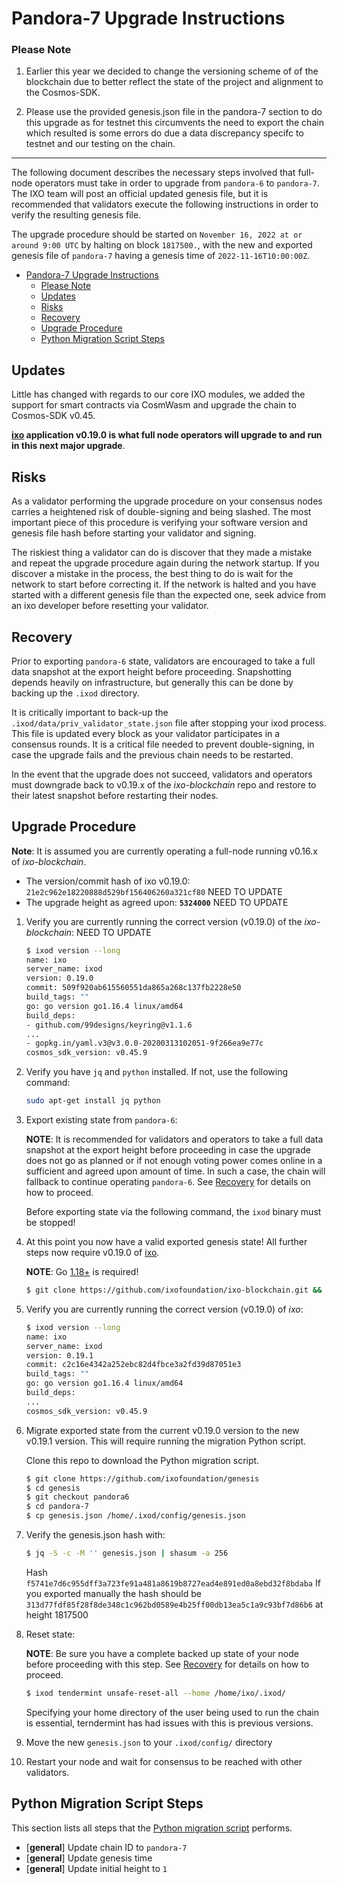 # Pandora-7 Upgrade Instructions

### Please Note

1. Earlier this year we decided to change the versioning scheme of of the blockchain due to better reflect the state of the project and alignment to the Cosmos-SDK. 

2. Please use the provided genesis.json file in the pandora-7 section to do this upgrade as for testnet this circumvents the need to export the chain which resulted is some errors do due a data discrepancy specifc to testnet and our testing on the chain.

---

The following document describes the necessary steps involved that full-node operators
must take in order to upgrade from `pandora-6` to `pandora-7`. The IXO team
will post an official updated genesis file, but it is recommended that validators
execute the following instructions in order to verify the resulting genesis file.

The upgrade procedure should be started on `November 16, 2022 at or around 9:00 UTC` by halting on block `1817500.`, with the new and exported genesis file of `pandora-7` having a genesis time of `2022-11-16T10:00:00Z`.

- [Pandora-7 Upgrade Instructions](#pandora-7-upgrade-instructions)
    - [Please Note](#please-note)
  - [Updates](#updates)
  - [Risks](#risks)
  - [Recovery](#recovery)
  - [Upgrade Procedure](#upgrade-procedure)
  - [Python Migration Script Steps](#python-migration-script-steps)

## Updates

Little has changed with regards to our core IXO modules, we added the support for smart contracts via CosmWasm and upgrade the chain to Cosmos-SDK v0.45.

__[ixo](https://github.com/ixofoundation/ixo-blockchain) application v0.19.0 is
what full node operators will upgrade to and run in this next major upgrade__.

## Risks

As a validator performing the upgrade procedure on your consensus nodes carries a heightened risk of
double-signing and being slashed. The most important piece of this procedure is verifying your
software version and genesis file hash before starting your validator and signing.

The riskiest thing a validator can do is discover that they made a mistake and repeat the upgrade
procedure again during the network startup. If you discover a mistake in the process, the best thing
to do is wait for the network to start before correcting it. If the network is halted and you have
started with a different genesis file than the expected one, seek advice from an ixo developer
before resetting your validator.

## Recovery

Prior to exporting `pandora-6` state, validators are encouraged to take a full data snapshot at the
export height before proceeding. Snapshotting depends heavily on infrastructure, but generally this
can be done by backing up the `.ixod` directory.

It is critically important to back-up the `.ixod/data/priv_validator_state.json` file after stopping your ixod process. This file is updated every block as your validator participates in a consensus rounds. It is a critical file needed to prevent double-signing, in case the upgrade fails and the previous chain needs to be restarted.

In the event that the upgrade does not succeed, validators and operators must downgrade back to
v0.19.x of the _ixo-blockchain_ repo and restore to their latest snapshot before restarting their nodes.

## Upgrade Procedure

__Note__: It is assumed you are currently operating a full-node running v0.16.x of _ixo-blockchain_.

- The version/commit hash of ixo v0.19.0: `21e2c962e18220888d529bf156406260a321cf80` NEED TO UPDATE
- The upgrade height as agreed upon: **`5324000`** NEED TO UPDATE


1. Verify you are currently running the correct version (v0.19.0) of the _ixo-blockchain_:
NEED TO UPDATE
   ```bash
   $ ixod version --long
   name: ixo
   server_name: ixod
   version: 0.19.0
   commit: 509f920ab615560551da865a268c137fb2228e50
   build_tags: ""
   go: go version go1.16.4 linux/amd64
   build_deps:
   - github.com/99designs/keyring@v1.1.6
   ...
   - gopkg.in/yaml.v3@v3.0.0-20200313102051-9f266ea9e77c
   cosmos_sdk_version: v0.45.9
   ```

1. Verify you have `jq` and `python` installed. If not, use the following command:

   ```bash
   sudo apt-get install jq python
   ```
   
1. Export existing state from `pandora-6`:

   **NOTE**: It is recommended for validators and operators to take a full data snapshot at the export
   height before proceeding in case the upgrade does not go as planned or if not enough voting power
   comes online in a sufficient and agreed upon amount of time. In such a case, the chain will fallback
   to continue operating `pandora-6`. See [Recovery](#recovery) for details on how to proceed.

   Before exporting state via the following command, the `ixod` binary must be stopped!

1. At this point you now have a valid exported genesis state! All further steps now require
v0.19.0 of [ixo](https://github.com/ixofoundation/ixo-blockchain).

   **NOTE**: Go [1.18+](https://golang.org/dl/) is required!

   ```bash
   $ git clone https://github.com/ixofoundation/ixo-blockchain.git && cd ixo-blockchain && git checkout v0.19.1; make install
   ```

1. Verify you are currently running the correct version (v0.19.0) of _ixo_:

   ```bash
   $ ixod version --long
   name: ixo
   server_name: ixod
   version: 0.19.1
   commit: c2c16e4342a252ebc82d4fbce3a2fd39d87051e3
   build_tags: ""
   go: go version go1.16.4 linux/amd64
   build_deps:
   ...
   cosmos_sdk_version: v0.45.9
   ```

1. Migrate exported state from the current v0.19.0 version to the new v0.19.1 version. This will require running the migration Python script.
   
   Clone this repo to download the Python migration script.
   
   ```bash
   $ git clone https://github.com/ixofoundation/genesis
   $ cd genesis
   $ git checkout pandora6
   $ cd pandora-7
   $ cp genesis.json /home/.ixod/config/genesis.json
   ```
1. Verify the genesis.json hash with:
   ```bash
   $ jq -S -c -M '' genesis.json | shasum -a 256
   ```
   Hash ``` f5741e7d6c955dff3a723fe91a481a8619b8727ead4e891ed0a8ebd32f8bdaba ```
   If you exported manually the hash should be ```313d77fdf85f28f8de348c1c962bd0589e4b25ff00db13ea5c1a9c93bf7d86b6``` at height 1817500 
1. Reset state:

   **NOTE**: Be sure you have a complete backed up state of your node before proceeding with this step.
   See [Recovery](#recovery) for details on how to proceed.
   ```bash
   $ ixod tendermint unsafe-reset-all --home /home/ixo/.ixod/
   ```
   Specifying your home directory of the user being used to run the chain is essential, terndermint has had issues with this is previous versions.  

1. Move the new `genesis.json` to your `.ixod/config/` directory

1. Restart your node and wait for consensus to be reached with other validators.

## Python Migration Script Steps

This section lists all steps that the [Python migration script](./scripts/migrate_export_from_v0.19.0_to_v0.19.0.py) performs.

- [**general**] Update chain ID to `pandora-7`
- [**general**] Update genesis time
- [**general**] Update initial height to `1`
